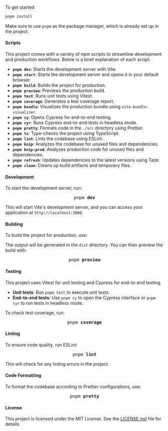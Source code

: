To get started

```bash
pnpm install
```

Make sure to use `pnpm` as the package manager, which is already set up in the project.

#### Scripts

This project comes with a variety of npm scripts to streamline development and production workflows. Below is a brief explanation of each script:

- **`pnpm dev`**: Starts the development server with Vite.
- **`pnpm start`**: Starts the development server and opens it in your default browser.
- **`pnpm build`**: Builds the project for production.
- **`pnpm preview`**: Previews the production build.
- **`pnpm test`**: Runs unit tests using Vitest.
- **`pnpm coverage`**: Generates a test coverage report.
- **`pnpm bundle`**: Visualizes the production bundle using `vite-bundle-visualizer`.
- **`pnpm cy`**: Opens Cypress for end-to-end testing.
- **`pnpm cyr`**: Runs Cypress end-to-end tests in headless mode.
- **`pnpm pretty`**: Formats code in the `./src` directory using Prettier.
- **`pnpm ts`**: Type-checks the project using TypeScript.
- **`pnpm lint`**: Lints the codebase using ESLint.
- **`pnpm knip`**: Analyzes the codebase for unused files and dependencies.
- **`pnpm knip:prod`**: Analyzes production code for unused files and dependencies.
- **`pnpm refresh`**: Updates dependencies to the latest versions using Taze.
- **`pnpm clean`**: Cleans up build artifacts and temporary files.

#### Development

To start the development server, run:

<pre align="center">pnpm <b>dev</b></pre>

This will start Vite's development server, and you can access your application at `http://localhost:3000`.

#### Building

To build the project for production, use:

The output will be generated in the `dist` directory. You can then preview the build with:

<pre align="center">pnpm <b>preview</b></pre>

#### Testing

This project uses Vitest for unit testing and Cypress for end-to-end testing.

- **Unit tests**: Run `pnpm test` to execute unit tests.
- **End-to-end tests**: Use `pnpm cy` to open the Cypress interface or `pnpm cyr` to run tests in headless mode.

To check test coverage, run:

<pre align="center">pnpm <b>coverage</b></pre>

#### Linting

To ensure code quality, run ESLint:

<pre align="center">pnpm <b>lint</b></pre>

This will check for any linting errors in the project.

#### Code Formatting

To format the codebase according to Prettier configurations, use:

<pre align="center">pnpm <b>pretty</b></pre>

#### License

This project is licensed under the MIT License. See the [LICENSE.md](LICENSE.md) file for details.
